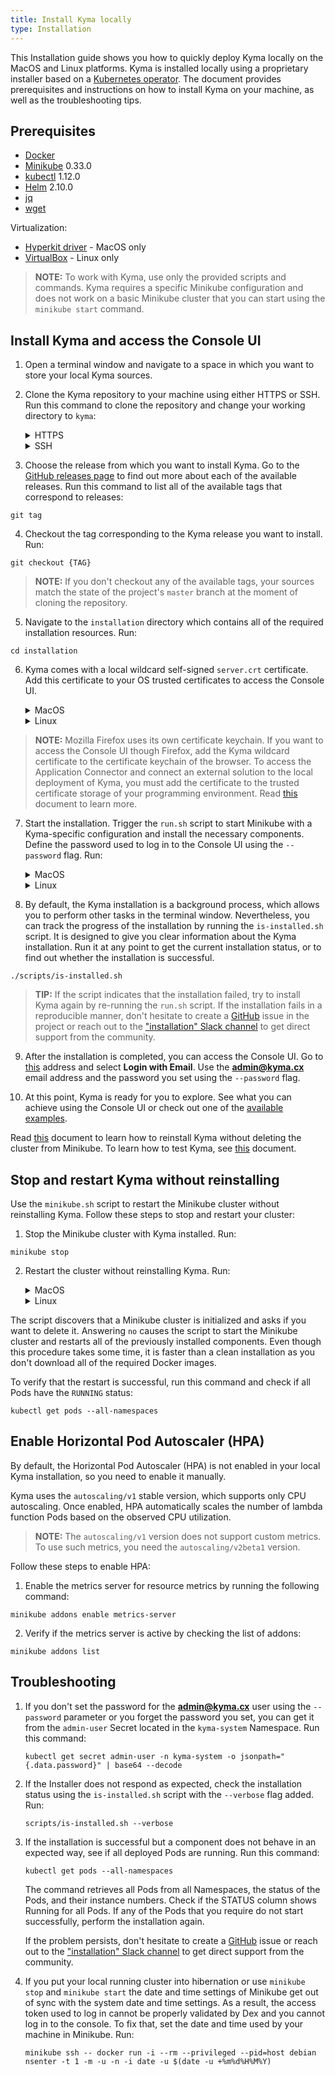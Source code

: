 ```yaml
---
title: Install Kyma locally
type: Installation
---
```


This Installation guide shows you how to quickly deploy Kyma locally on the MacOS and Linux platforms. Kyma is installed locally using a proprietary installer based on a [Kubernetes operator](https://coreos.com/operators/). The document provides prerequisites and instructions on how to install Kyma on your machine, as well as the troubleshooting tips.

## Prerequisites

- [Docker](https://www.docker.com/get-started)
- [Minikube](https://github.com/kubernetes/minikube) 0.33.0
- [kubectl](https://kubernetes.io/docs/tasks/tools/install-kubectl/) 1.12.0
- [Helm](https://github.com/kubernetes/helm) 2.10.0
- [jq](https://stedolan.github.io/jq/)
- [wget](https://www.gnu.org/software/wget/)

Virtualization:

- [Hyperkit driver](https://github.com/kubernetes/minikube/blob/master/docs/drivers.md#hyperkit-driver) - MacOS only
- [VirtualBox](https://www.virtualbox.org/) - Linux only

> **NOTE:** To work with Kyma, use only the provided scripts and commands. Kyma requires a specific Minikube configuration and does not work on a basic Minikube cluster that you can start using the `minikube start` command.

## Install Kyma and access the Console UI

1. Open a terminal window and navigate to a space in which you want to store your local Kyma sources.

2. Clone the Kyma repository to your machine using either HTTPS or SSH. Run this command to clone the repository and change your working directory to `kyma`:
    <div tabs>
      <details>
      <summary>
      HTTPS
      </summary>

      ```
      git clone https://github.com/kyma-project/kyma.git ; cd kyma
      ```
      </details>
      <details>
      <summary>
      SSH
      </summary>

      ```
      git clone git@github.com:kyma-project/kyma.git ; cd kyma
      ```
      </details>
    </div>

3. Choose the release from which you want to install Kyma. Go to the [GitHub releases page](https://github.com/kyma-project/kyma/releases) to find out more about each of the available releases. Run this command to list all of the available tags that correspond to releases:
  ```
  git tag
  ```

4. Checkout the tag corresponding to the Kyma release you want to install. Run:
  ```
  git checkout {TAG}
  ```
 >**NOTE:** If you don't checkout any of the available tags, your sources match the state of the project's `master` branch at the moment of cloning the repository.

5. Navigate to the `installation` directory which contains all of the required installation resources. Run:
  ```
  cd installation
  ```

6. Kyma comes with a local wildcard self-signed `server.crt` certificate. Add this certificate to your OS trusted certificates to access the Console UI.
    <div tabs>
      <details>
      <summary>
      MacOS
      </summary>

      ```
      sudo security add-trusted-cert -d -r trustRoot -k /Library/Keychains/System.keychain certs/workspace/raw/server.crt
      ```
      </details>
      <details>
      <summary>
      Linux
      </summary>

      ```
      certutil -d sql:$HOME/.pki/nssdb -A -t "P,," -n {CERT_DISPLAYNAME} -i certs/workspace/raw/server.crt
      ```
      </details>
    </div>

  >**NOTE:** Mozilla Firefox uses its own certificate keychain. If you want to access the Console UI though Firefox, add the Kyma wildcard certificate to the certificate keychain of the browser. To access the Application Connector and connect an external solution to the local deployment of Kyma, you must add the certificate to the trusted certificate storage of your programming environment. Read [this](/components/application-connector#details-access-the-application-connector-on-a-local-kyma-deployment) document to learn more.

7. Start the installation. Trigger the `run.sh` script to start Minikube with a Kyma-specific configuration and install the necessary components. Define the password used to log in to the Console UI using the `--password` flag. Run:
    <div tabs>
      <details>
      <summary>
      MacOS
      </summary>

      ```
      ./cmd/run.sh --password {USER_PASSWORD}
      ```
      </details>
      <details>
      <summary>
      Linux
      </summary>

      ```
      ./cmd/run.sh --password {USER_PASSWORD} --vm-driver virtualbox
      ```
      </details>
    </div>

8. By default, the Kyma installation is a background process, which allows you to perform other tasks in the terminal window. Nevertheless, you can track the progress of the installation by running the `is-installed.sh` script. It is designed to give you clear information about the Kyma installation. Run it at any point to get the current installation status, or to find out whether the installation is successful.

  ```
  ./scripts/is-installed.sh
  ```
  >**TIP:** If the script indicates that the installation failed, try to install Kyma again by re-running the `run.sh` script. If the installation fails in a reproducible manner, don't hesitate to create a [GitHub](https://github.com/kyma-project/kyma/issues) issue in the project or reach out to the ["installation" Slack channel](https://kyma-community.slack.com/messages/CD2HJ0E78) to get direct support from the community.

9. After the installation is completed, you can access the Console UI. Go to [this](https://console.kyma.local) address and select **Login with Email**. Use the **admin@kyma.cx** email address and the password you set using the `--password` flag.

10. At this point, Kyma is ready for you to explore. See what you can achieve using the Console UI or check out one of the [available examples](https://github.com/kyma-project/examples).

Read [this](#installation-reinstall-kyma) document to learn how to reinstall Kyma without deleting the cluster from Minikube.
To learn how to test Kyma, see [this](#details-testing-kyma) document.

## Stop and restart Kyma without reinstalling

Use the `minikube.sh` script to restart the Minikube cluster without reinstalling Kyma. Follow these steps to stop and restart your cluster:

1. Stop the Minikube cluster with Kyma installed. Run:
  ```
  minikube stop
  ```
2. Restart the cluster without reinstalling Kyma. Run:
    <div tabs>
      <details>
      <summary>
      MacOS
      </summary>

      ```
      ./scripts/minikube.sh --domain "kyma.local" --vm-driver hyperkit
      ```
      </details>
      <details>
      <summary>
      Linux
      </summary>

      ```
      ./scripts/minikube.sh --domain "kyma.local" --vm-driver virtualbox
      ```
      </details>
    </div>

The script discovers that a Minikube cluster is initialized and asks if you want to delete it. Answering `no` causes the script to start the Minikube cluster and restarts all of the previously installed components. Even though this procedure takes some time, it is faster than a clean installation as you don't download all of the required Docker images.

To verify that the restart is successful, run this command and check if all Pods have the `RUNNING` status:

```
kubectl get pods --all-namespaces
```

## Enable Horizontal Pod Autoscaler (HPA)

By default, the Horizontal Pod Autoscaler (HPA) is not enabled in your local Kyma installation, so you need to enable it manually.

Kyma uses the `autoscaling/v1` stable version, which supports only CPU autoscaling. Once enabled, HPA automatically scales the number of lambda function Pods based on the observed CPU utilization.

>**NOTE:** The `autoscaling/v1` version does not support custom metrics. To use such metrics, you need the `autoscaling/v2beta1` version.

Follow these steps to enable HPA:

1. Enable the metrics server for resource metrics by running the following command:
  ```
  minikube addons enable metrics-server
  ```

2. Verify if the metrics server is active by checking the list of addons:
  ```
  minikube addons list
  ```

## Troubleshooting

1. If you don't set the password for the **admin@kyma.cx** user using the `--password` parameter or you forget the password you set, you can get it from the `admin-user` Secret located in the `kyma-system` Namespace. Run this command:
    ```
    kubectl get secret admin-user -n kyma-system -o jsonpath="{.data.password}" | base64 --decode
    ```

2. If the Installer does not respond as expected, check the installation status using the `is-installed.sh` script with the `--verbose` flag added. Run:
   ```
   scripts/is-installed.sh --verbose
   ```

3. If the installation is successful but a component does not behave in an expected way, see if all deployed Pods are running. Run this command:
   ```
   kubectl get pods --all-namespaces
   ```

   The command retrieves all Pods from all Namespaces, the status of the Pods, and their instance numbers. Check if the STATUS column shows Running for all Pods. If any of the Pods that you require do not start successfully, perform the installation again.

   If the problem persists, don't hesitate to create a [GitHub](https://github.com/kyma-project/kyma/issues) issue or reach out to the ["installation" Slack channel](https://kyma-community.slack.com/messages/CD2HJ0E78) to get direct support from the community.

4. If you put your local running cluster into hibernation or use `minikube stop` and `minikube start` the date and time settings of Minikube get out of sync with the system date and time settings. As a result, the access token used to log in cannot be properly validated by Dex and you cannot log in to the console. To fix that, set the date and time used by your machine in Minikube. Run:
   ```
   minikube ssh -- docker run -i --rm --privileged --pid=host debian nsenter -t 1 -m -u -n -i date -u $(date -u +%m%d%H%M%Y)
   ```
